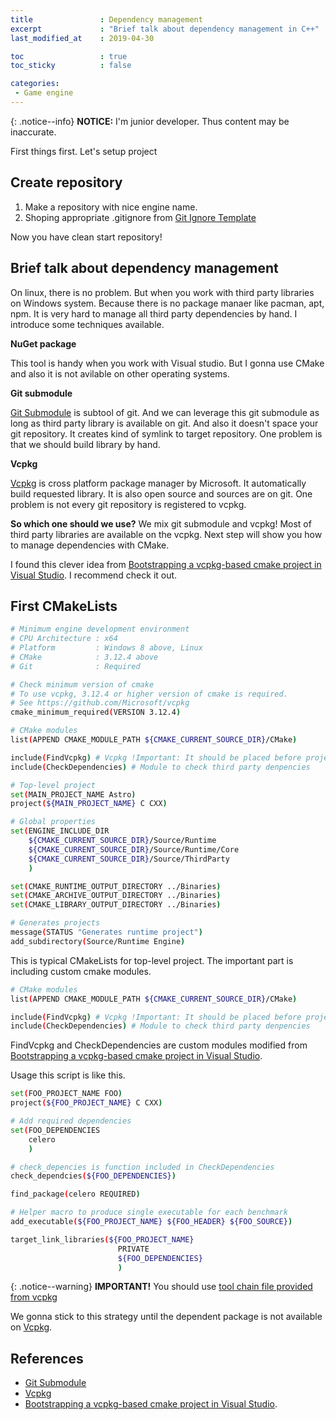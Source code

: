 ```yaml
---
title				: Dependency management
excerpt				: "Brief talk about dependency management in C++"
last_modified_at	: 2019-04-30

toc 				: true
toc_sticky			: false

categories:
 - Game engine
---
```


{: .notice--info}
**NOTICE:** I'm junior developer. Thus content may be inaccurate.

First things first. Let's setup project

## Create repository

1. Make a repository with nice engine name.
2. Shoping appropriate .gitignore from [Git Ignore Template](https://github.com/github/gitignore)

Now you have clean start repository!

## Brief talk about dependency management

On linux, there is no problem. But when you work with third party libraries on Windows system.
Because there is no package manaer like pacman, apt, npm.
It is very hard to manage all third party dependencies by hand.
I introduce some techniques available.

**NuGet package**

This tool is handy when you work with Visual studio. 
But I gonna use CMake and also it is not avilable on other operating systems.

**Git submodule**

[Git Submodule](https://git-scm.com/docs/git-submodule) is subtool of git. And we can leverage this git submodule as long as third party library is available on git.
And also it doesn't space your git repository. It creates kind of symlink to target repository.
One problem is that we should build library by hand.

**Vcpkg**

[Vcpkg](https://github.com/microsoft/vcpkg) is cross platform package manager by Microsoft. 
It automatically build requested library. It is also open source and sources are on git.
One problem is not every git repository is registered to vcpkg.

**So which one should we use?**
We mix git submodule and vcpkg!
Most of third party libraries are available on the vcpkg.
Next step will show you how to manage dependencies with CMake.

I found this clever idea from [Bootstrapping a vcpkg-based cmake project in Visual Studio](http://cpptruths.blogspot.com/2019/03/bootstrapping-vcpkg-based-cmake-project.html).
I recommend check it out.

## First CMakeLists

```bash
# Minimum engine development environment
# CPU Architecture : x64 
# Platform         : Windows 8 above, Linux
# CMake            : 3.12.4 above
# Git              : Required

# Check minimum version of cmake
# To use vcpkg, 3.12.4 or higher version of cmake is required.
# See https://github.com/Microsoft/vcpkg
cmake_minimum_required(VERSION 3.12.4)

# CMake modules
list(APPEND CMAKE_MODULE_PATH ${CMAKE_CURRENT_SOURCE_DIR}/CMake)

include(FindVcpkg) # Vcpkg !Important: It should be placed before project()
include(CheckDependencies) # Module to check third party denpencies

# Top-level project
set(MAIN_PROJECT_NAME Astro)
project(${MAIN_PROJECT_NAME} C CXX)

# Global properties
set(ENGINE_INCLUDE_DIR 
    ${CMAKE_CURRENT_SOURCE_DIR}/Source/Runtime
    ${CMAKE_CURRENT_SOURCE_DIR}/Source/Runtime/Core
    ${CMAKE_CURRENT_SOURCE_DIR}/Source/ThirdParty
    )

set(CMAKE_RUNTIME_OUTPUT_DIRECTORY ../Binaries)
set(CMAKE_ARCHIVE_OUTPUT_DIRECTORY ../Binaries)
set(CMAKE_LIBRARY_OUTPUT_DIRECTORY ../Binaries)

# Generates projects
message(STATUS "Generates runtime project")
add_subdirectory(Source/Runtime Engine)
```

This is typical CMakeLists for top-level project. The important part is including custom cmake modules.

```bash
# CMake modules
list(APPEND CMAKE_MODULE_PATH ${CMAKE_CURRENT_SOURCE_DIR}/CMake)

include(FindVcpkg) # Vcpkg !Important: It should be placed before project()
include(CheckDependencies) # Module to check third party denpencies
```

FindVcpkg and CheckDependencies are custom modules modified from [Bootstrapping a vcpkg-based cmake project in Visual Studio](http://cpptruths.blogspot.com/2019/03/bootstrapping-vcpkg-based-cmake-project.html).

Usage this script is like this.

```bash
set(FOO_PROJECT_NAME FOO)
project(${FOO_PROJECT_NAME} C CXX)

# Add required dependencies
set(FOO_DEPENDENCIES
    celero
    )

# check_depencies is function included in CheckDependencies
check_dependcies(${FOO_DEPENDENCIES})

find_package(celero REQUIRED)

# Helper macro to produce single executable for each benchmark
add_executable(${FOO_PROJECT_NAME} ${FOO_HEADER} ${FOO_SOURCE})

target_link_libraries(${FOO_PROJECT_NAME}
                        PRIVATE 
                        ${FOO_DEPENDENCIES}
                        )
```

{: .notice--warning}
**IMPORTANT!** You should use [tool chain file provided from vcpkg](https://github.com/microsoft/vcpkg/blob/master/docs/examples/installing-and-using-packages.md#cmake)

We gonna stick to this strategy until the dependent package is not available on [Vcpkg](https://github.com/microsoft/vcpkg).

## References

- [Git Submodule](https://git-scm.com/docs/git-submodule)
- [Vcpkg](https://github.com/microsoft/vcpkg)
- [Bootstrapping a vcpkg-based cmake project in Visual Studio](http://cpptruths.blogspot.com/2019/03/bootstrapping-vcpkg-based-cmake-project.html).